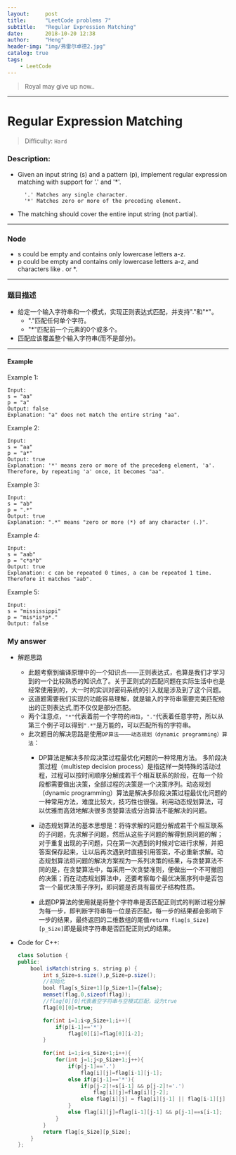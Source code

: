 ```yaml
---
layout:     post
title:      "LeetCode problems 7"
subtitle:   "Regular Expression Matching"
date:       2018-10-20 12:38
author:     "Heng"
header-img: "img/弗雷尔卓德2.jpg"
catalog: true
tags:
    - LeetCode
---
```


>Royal may give up now..

---

# Regular Expression Matching   

>Difficulty: `Hard`

### Description:


- Given an input string (s) and a pattern (p), implement regular expression matching with support for '.' and '*'.

        '.' Matches any single character.
        '*' Matches zero or more of the preceding element.

- The matching should cover the entire input string (not partial).

----


### Node

- s could be empty and contains only lowercase letters a-z.
- p could be empty and contains only lowercase letters a-z, and characters like . or *.

---

### 题目描述

- 给定一个输入字符串和一个模式，实现正则表达式匹配，并支持"."和"*"。
    - "."匹配任何单个字符。
    - "*"匹配前一个元素的0个或多个。
- 匹配应该覆盖整个输入字符串(而不是部分)。

---

#### Example

Example 1:

    Input:
    s = "aa"
    p = "a"
    Output: false
    Explanation: "a" does not match the entire string "aa".

Example 2:

    Input:
    s = "aa"
    p = "a*"
    Output: true
    Explanation: '*' means zero or more of the precedeng element, 'a'. Therefore, by repeating 'a' once, it becomes "aa".

Example 3:

    Input:
    s = "ab"
    p = ".*"
    Output: true
    Explanation: ".*" means "zero or more (*) of any character (.)".

Example 4:

    Input:
    s = "aab"
    p = "c*a*b"
    Output: true
    Explanation: c can be repeated 0 times, a can be repeated 1 time. Therefore it matches "aab".

Example 5:

    Input:
    s = "mississippi"
    p = "mis*is*p*."
    Output: false

### My answer

- 解题思路

    - 此题考察到编译原理中的一个知识点——正则表达式，也算是我们才学习到的一个比较熟悉的知识点了。关于正则式的匹配问题在实际生活中也是经常使用到的，大一时的实训对密码系统的引入就是涉及到了这个问题。
    - 这道题需要我们实现的功能容易理解，就是输入的字符串需要完美匹配给出的正则表达式,而不仅仅是部分匹配。
    - 两个注意点，`"*"`代表着前一个字符的`闭包`，`"."`代表着任意字符，所以从第三个例子可以得到`".*"`是万能的，可以匹配所有的字符串。
    - 此次题目的解决思路是使用`DP算法`——`动态规划（dynamic programming）算法`：
        - DP算法是解决多阶段决策过程最优化问题的一种常用方法。
        多阶段决策过程（multistep decision process）是指这样一类特殊的活动过程，过程可以按时间顺序分解成若干个相互联系的阶段，在每一个阶段都需要做出决策，全部过程的决策是一个决策序列。动态规划（dynamic programming）算法是解决多阶段决策过程最优化问题的一种常用方法，难度比较大，技巧性也很强。利用动态规划算法，可以优雅而高效地解决很多贪婪算法或分治算法不能解决的问题。

        - 动态规划算法的基本思想是：将待求解的问题分解成若干个相互联系的子问题，先求解子问题，然后从这些子问题的解得到原问题的解；对于重复出现的子问题，只在第一次遇到的时候对它进行求解，并把答案保存起来，让以后再次遇到时直接引用答案，不必重新求解。动态规划算法将问题的解决方案视为一系列决策的结果，与贪婪算法不同的是，在贪婪算法中，每采用一次贪婪准则，便做出一个不可撤回的决策；而在动态规划算法中，还要考察每个最优决策序列中是否包含一个最优决策子序列，即问题是否具有最优子结构性质。

        - 此题DP算法的使用就是将整个字符串是否匹配正则式的判断过程分解为每一步，即判断字符串每一位是否匹配，每一步的结果都会影响下一步的结果，最终返回的二维数组的尾值`return flag[s_Size][p_Size]`即是最终字符串是否匹配正则式的结果。

- Code for C++:

    ```java
    class Solution {
    public:
        bool isMatch(string s, string p) {
            int s_Size=s.size(),p_Size=p.size();
            //初始化
            bool flag[s_Size+1][p_Size+1]={false};
            memset(flag,0,sizeof(flag));
            //flag[0][0]代表着空字符串与空模式匹配，设为true
            flag[0][0]=true;

            for(int i=1;i<p_Size+1;i++){
                if(p[i-1]=='*')
                    flag[0][i]=flag[0][i-2];
            }
            
            for(int i=1;i<s_Size+1;i++){
                for(int j=1;j<p_Size+1;j++){
                    if(p[j-1]=='.')
                        flag[i][j]=flag[i-1][j-1];
                    else if(p[j-1]=='*'){
                        if(p[j-2]!=s[i-1] && p[j-2]!='.')
                            flag[i][j]=flag[i][j-2];
                        else flag[i][j] = flag[i][j-1] || flag[i-1][j] || flag[i][j-2];
                    }
                    else flag[i][j]=flag[i-1][j-1] && p[j-1]==s[i-1];
                }
            }
            return flag[s_Size][p_Size];
        }
    };
    ```
